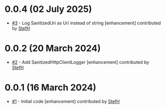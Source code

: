 # 0.0.4 (02 July 2025)
- [#3](https://github.com/StefH/SanitizedHttpLogger/pull/3) - Log SanitizedUri as Uri instead of string [enhancement] contributed by [StefH](https://github.com/StefH)

# 0.0.2 (20 March 2024)
- [#2](https://github.com/StefH/SanitizedHttpLogger/pull/2) - Add SanitizedHttpClientLogger [enhancement] contributed by [StefH](https://github.com/StefH)

# 0.0.1 (16 March 2024)
- [#1](https://github.com/StefH/SanitizedHttpLogger/pull/1) - Initial code [enhancement] contributed by [StefH](https://github.com/StefH)

